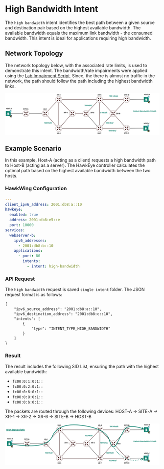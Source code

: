 # High Bandwidth Intent
The `high bandwidth` intent identifies the best path between a given source and destination pair based on the highest available bandwidth. The available bandwidth equals the maximum link bandwidth - the consumed bandwidth. This intent is ideal for applications requiring high bandwidth.

## Network Topology
The network topology below, with the associated rate limits, is used to demonstrate this intent. The bandwidth/rate impairments were applied using the [Lab Impairment Script](https://github.com/hawkv6/network/blob/main/docs/network.md#lab-impairments-scripts). Since, the there is almost no traffic in the network, the path should follow the path including the highest bandwidth links.

![Hawkv6 Network with Bandwidth Impairments](../../images/hawkv6-network-bw.drawio.svg)

## Example Scenario
In this example, Host-A (acting as a client) requests a high bandwidth path to Host-B (acting as a server). The HawkEye controller calculates the optimal path based on the highest available bandwidth between the two hosts.

### HawkWing Configuration
```yaml
---
client_ipv6_address: 2001:db8:a::10
hawkeye:
  enabled: true
  address: 2001:db8:e5::e
  port: 10000
services:
  webserver-b:
    ipv6_addresses:
      - 2001:db8:b::10
    applications:
      - port: 80
        intents:
          - intent: high-bandwidth
```

### API Request
The `high bandwidth` request is saved `single intent` folder. The JSON request format is as follows:
```
{
    "ipv6_source_address": "2001:db8:a::10",
    "ipv6_destination_address": "2001:db8:c::10",
    "intents": [
        {
            "type": "INTENT_TYPE_HIGH_BANDWIDTH"
        }
    ]
}
```

### Result 
The result includes the following SID List, ensuring the path with the highest available bandwidth:
- `fc00:0:1:0:1::`
- `fc00:0:2:0:1::`
- `fc00:0:6:0:1::`
- `fc00:0:8:0:1::`
- `fc00:0:b:0:1::`


The packets are routed through the following devices:
HOST-A -> SITE-A -> XR-1 -> XR-2 -> XR-6 -> SITE-B -> HOST-B

![High Bandwidth Path](../../images/hawkv6-high-bw-intent.drawio.svg)

